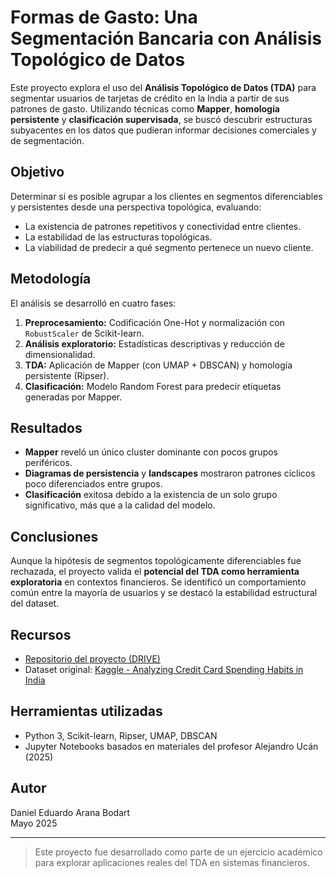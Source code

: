 # Formas de Gasto: Una Segmentación Bancaria con Análisis Topológico de Datos

Este proyecto explora el uso del **Análisis Topológico de Datos (TDA)** para segmentar usuarios de tarjetas de crédito en la India a partir de sus patrones de gasto. Utilizando técnicas como **Mapper**, **homología persistente** y **clasificación supervisada**, se buscó descubrir estructuras subyacentes en los datos que pudieran informar decisiones comerciales y de segmentación.

## Objetivo

Determinar si es posible agrupar a los clientes en segmentos diferenciables y persistentes desde una perspectiva topológica, evaluando:

- La existencia de patrones repetitivos y conectividad entre clientes.
- La estabilidad de las estructuras topológicas.
- La viabilidad de predecir a qué segmento pertenece un nuevo cliente.

## Metodología

El análisis se desarrolló en cuatro fases:

1. **Preprocesamiento:** Codificación One-Hot y normalización con `RobustScaler` de Scikit-learn.
2. **Análisis exploratorio:** Estadísticas descriptivas y reducción de dimensionalidad.
3. **TDA:** Aplicación de Mapper (con UMAP + DBSCAN) y homología persistente (Ripser).
4. **Clasificación:** Modelo Random Forest para predecir etiquetas generadas por Mapper.

## Resultados

- **Mapper** reveló un único cluster dominante con pocos grupos periféricos.
- **Diagramas de persistencia** y **landscapes** mostraron patrones cíclicos poco diferenciados entre grupos.
- **Clasificación** exitosa debido a la existencia de un solo grupo significativo, más que a la calidad del modelo.

## Conclusiones

Aunque la hipótesis de segmentos topológicamente diferenciables fue rechazada, el proyecto valida el **potencial del TDA como herramienta exploratoria** en contextos financieros. Se identificó un comportamiento común entre la mayoría de usuarios y se destacó la estabilidad estructural del dataset.

## Recursos

- [Repositorio del proyecto (DRIVE)](https://drive.google.com/drive/folders/18y8eEKzNlYgTUEgfbORL4XxV4MVaJBHO)
- Dataset original: [Kaggle - Analyzing Credit Card Spending Habits in India](https://www.kaggle.com/datasets/thedevastator/analyzing-credit-card-spending-habits-in-india)

## Herramientas utilizadas

- Python 3, Scikit-learn, Ripser, UMAP, DBSCAN
- Jupyter Notebooks basados en materiales del profesor Alejandro Ucán (2025)

## Autor

Daniel Eduardo Arana Bodart  
Mayo 2025

---

> Este proyecto fue desarrollado como parte de un ejercicio académico para explorar aplicaciones reales del TDA en sistemas financieros.
